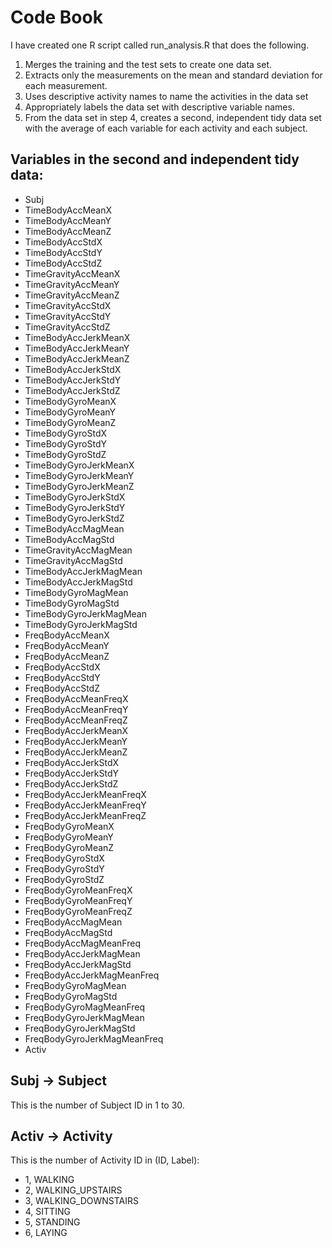 # Code Book

I have created one R script called run_analysis.R that does the following.

1. Merges the training and the test sets to create one data set.
2. Extracts only the measurements on the mean and standard deviation for each measurement.
3. Uses descriptive activity names to name the activities in the data set
4. Appropriately labels the data set with descriptive variable names.
5. From the data set in step 4, creates a second, independent tidy data set with the average of each variable for each activity and each subject.

## Variables in the second and independent tidy data:

- Subj
- TimeBodyAccMeanX
- TimeBodyAccMeanY
- TimeBodyAccMeanZ
- TimeBodyAccStdX
- TimeBodyAccStdY
- TimeBodyAccStdZ
- TimeGravityAccMeanX
- TimeGravityAccMeanY
- TimeGravityAccMeanZ
- TimeGravityAccStdX
- TimeGravityAccStdY
- TimeGravityAccStdZ
- TimeBodyAccJerkMeanX
- TimeBodyAccJerkMeanY
- TimeBodyAccJerkMeanZ
- TimeBodyAccJerkStdX
- TimeBodyAccJerkStdY
- TimeBodyAccJerkStdZ
- TimeBodyGyroMeanX
- TimeBodyGyroMeanY
- TimeBodyGyroMeanZ
- TimeBodyGyroStdX
- TimeBodyGyroStdY
- TimeBodyGyroStdZ
- TimeBodyGyroJerkMeanX
- TimeBodyGyroJerkMeanY
- TimeBodyGyroJerkMeanZ
- TimeBodyGyroJerkStdX
- TimeBodyGyroJerkStdY
- TimeBodyGyroJerkStdZ
- TimeBodyAccMagMean
- TimeBodyAccMagStd
- TimeGravityAccMagMean
- TimeGravityAccMagStd
- TimeBodyAccJerkMagMean
- TimeBodyAccJerkMagStd
- TimeBodyGyroMagMean
- TimeBodyGyroMagStd
- TimeBodyGyroJerkMagMean
- TimeBodyGyroJerkMagStd
- FreqBodyAccMeanX
- FreqBodyAccMeanY
- FreqBodyAccMeanZ
- FreqBodyAccStdX
- FreqBodyAccStdY
- FreqBodyAccStdZ
- FreqBodyAccMeanFreqX
- FreqBodyAccMeanFreqY
- FreqBodyAccMeanFreqZ
- FreqBodyAccJerkMeanX
- FreqBodyAccJerkMeanY
- FreqBodyAccJerkMeanZ
- FreqBodyAccJerkStdX
- FreqBodyAccJerkStdY
- FreqBodyAccJerkStdZ
- FreqBodyAccJerkMeanFreqX
- FreqBodyAccJerkMeanFreqY
- FreqBodyAccJerkMeanFreqZ
- FreqBodyGyroMeanX
- FreqBodyGyroMeanY
- FreqBodyGyroMeanZ
- FreqBodyGyroStdX
- FreqBodyGyroStdY
- FreqBodyGyroStdZ
- FreqBodyGyroMeanFreqX
- FreqBodyGyroMeanFreqY
- FreqBodyGyroMeanFreqZ
- FreqBodyAccMagMean
- FreqBodyAccMagStd
- FreqBodyAccMagMeanFreq
- FreqBodyAccJerkMagMean
- FreqBodyAccJerkMagStd
- FreqBodyAccJerkMagMeanFreq
- FreqBodyGyroMagMean
- FreqBodyGyroMagStd
- FreqBodyGyroMagMeanFreq
- FreqBodyGyroJerkMagMean
- FreqBodyGyroJerkMagStd
- FreqBodyGyroJerkMagMeanFreq
- Activ

## Subj -> Subject

This is the number of Subject ID in 1 to 30.

## Activ -> Activity

This is the number of Activity ID in (ID, Label):
- 1, WALKING
- 2, WALKING_UPSTAIRS
- 3, WALKING_DOWNSTAIRS
- 4, SITTING
- 5, STANDING
- 6, LAYING


